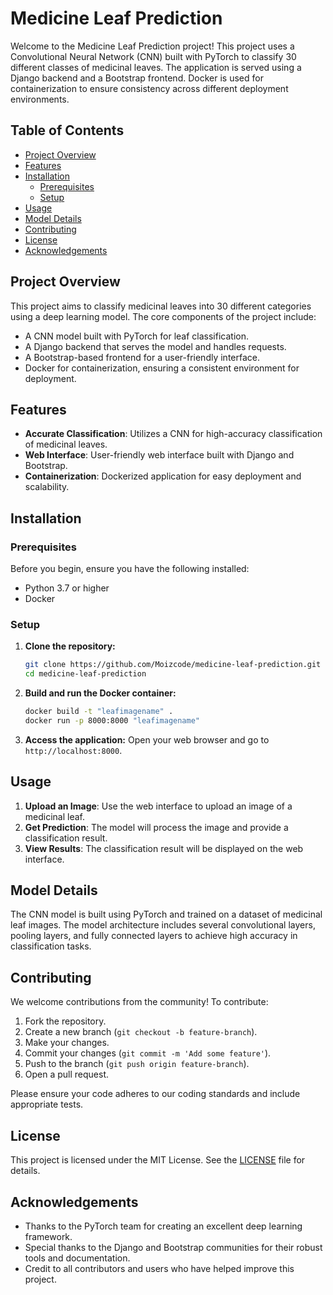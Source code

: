 # Medicine Leaf Prediction

Welcome to the Medicine Leaf Prediction project! This project uses a Convolutional Neural Network (CNN) built with PyTorch to classify 30 different classes of medicinal leaves. The application is served using a Django backend and a Bootstrap frontend. Docker is used for containerization to ensure consistency across different deployment environments.

## Table of Contents

- [Project Overview](#project-overview)
- [Features](#features)
- [Installation](#installation)
  - [Prerequisites](#prerequisites)
  - [Setup](#setup)
- [Usage](#usage)
- [Model Details](#model-details)
- [Contributing](#contributing)
- [License](#license)
- [Acknowledgements](#acknowledgements)

## Project Overview

This project aims to classify medicinal leaves into 30 different categories using a deep learning model. The core components of the project include:

- A CNN model built with PyTorch for leaf classification.
- A Django backend that serves the model and handles requests.
- A Bootstrap-based frontend for a user-friendly interface.
- Docker for containerization, ensuring a consistent environment for deployment.

## Features

- **Accurate Classification**: Utilizes a CNN for high-accuracy classification of medicinal leaves.
- **Web Interface**: User-friendly web interface built with Django and Bootstrap.
- **Containerization**: Dockerized application for easy deployment and scalability.

## Installation

### Prerequisites

Before you begin, ensure you have the following installed:

- Python 3.7 or higher
- Docker

### Setup

1. **Clone the repository:**
   ```bash
   git clone https://github.com/Moizcode/medicine-leaf-prediction.git
   cd medicine-leaf-prediction
   ```

2. **Build and run the Docker container:**
   ```bash
   docker build -t "leafimagename" .
   docker run -p 8000:8000 "leafimagename"
   ```

3. **Access the application:**
   Open your web browser and go to `http://localhost:8000`.

## Usage

1. **Upload an Image**: Use the web interface to upload an image of a medicinal leaf.
2. **Get Prediction**: The model will process the image and provide a classification result.
3. **View Results**: The classification result will be displayed on the web interface.

## Model Details

The CNN model is built using PyTorch and trained on a dataset of medicinal leaf images. The model architecture includes several convolutional layers, pooling layers, and fully connected layers to achieve high accuracy in classification tasks.

## Contributing

We welcome contributions from the community! To contribute:

1. Fork the repository.
2. Create a new branch (`git checkout -b feature-branch`).
3. Make your changes.
4. Commit your changes (`git commit -m 'Add some feature'`).
5. Push to the branch (`git push origin feature-branch`).
6. Open a pull request.

Please ensure your code adheres to our coding standards and include appropriate tests.

## License

This project is licensed under the MIT License. See the [LICENSE](LICENSE) file for details.

## Acknowledgements

- Thanks to the PyTorch team for creating an excellent deep learning framework.
- Special thanks to the Django and Bootstrap communities for their robust tools and documentation.
- Credit to all contributors and users who have helped improve this project.
